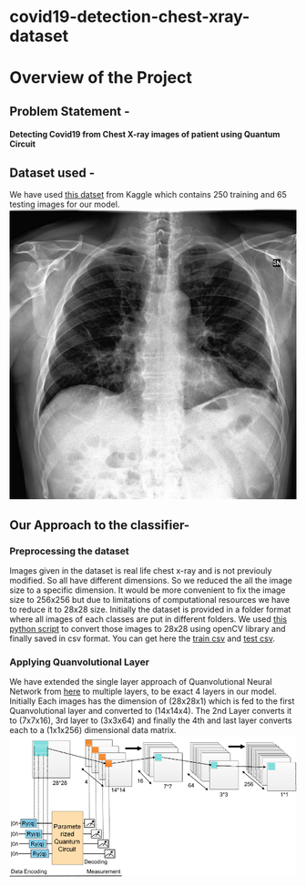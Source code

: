 # covid19-detection-chest-xray-dataset

# Overview of the Project

## Problem Statement - 
#### Detecting Covid19 from Chest X-ray images of patient using Quantum Circuit

## Dataset used - 
We have used [this datset](https://www.kaggle.com/pranavraikokte/covid19-image-dataset) from Kaggle which contains 250 training and 65 testing images for our model. 
![alt text](https://github.com/QTechnocrats/covid19-detection-chest-xray-dataset/blob/main/images/xray_example.jpeg?raw=true)


## Our Approach to the classifier- 

### Preprocessing the dataset
Images given in the dataset is real life chest x-ray and is not previouly modified. So all have different dimensions. So we reduced the all the image size to a specific dimension. It would be more convenient to fix the image size to 256x256 but due to limitations of computational resources we have to reduce it to 28x28 size. 
Initially the dataset is provided in a folder format where all images of each classes are put in different folders. We used [this python script](https://github.com/QTechnocrats/covid19-detection-chest-xray-dataset/blob/main/script_conv_to_csv.py) to convert those images to 28x28 using openCV library and finally saved in csv format. You can get here the [train csv](https://github.com/QTechnocrats/covid19-detection-chest-xray-dataset/blob/main/train.csv) and [test csv](https://github.com/QTechnocrats/covid19-detection-chest-xray-dataset/blob/main/test.csv). 


### Applying Quanvolutional Layer
We have extended the single layer approach of Quanvolutional Neural Network from [here]() to multiple layers, to be exact 4 layers in our model. 
Initially Each images has the dimension of (28x28x1) which is fed to the first Quanvolutional layer and converted to (14x14x4). The 2nd Layer converts it to (7x7x16), 3rd layer to (3x3x64) and finally the 4th and last layer converts each to a (1x1x256) dimensional data matrix. 
![alt text](https://github.com/QTechnocrats/covid19-detection-chest-xray-dataset/blob/main/images/qnn.png?raw=true)

